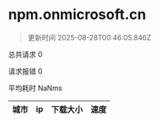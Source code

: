 
  # npm.onmicrosoft.cn

  > 更新时间 2025-08-28T00:46:05.846Z
  
  总共请求 0

  请求报错 0

  平均耗时 NaNms

|城市|ip|下载大小|速度|
|-----|----------|---|---|

  